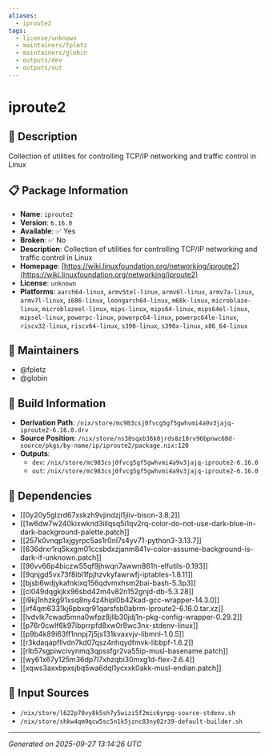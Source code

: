 ```yaml
---
aliases:
  - iproute2
tags:
  - license/unknown
  - maintainers/fpletz
  - maintainers/globin
  - outputs/dev
  - outputs/out
---
```


# iproute2

## 📝 Description

Collection of utilities for controlling TCP/IP networking and traffic control in Linux

## 📋 Package Information

- **Name**: `iproute2`
- **Version**: `6.16.0`
- **Available**: ✅ Yes
- **Broken**: ✅ No
- **Description**: Collection of utilities for controlling TCP/IP networking and traffic control in Linux
- **Homepage**: [https://wiki.linuxfoundation.org/networking/iproute2](https://wiki.linuxfoundation.org/networking/iproute2)
- **License**: `unknown`
- **Platforms**: `aarch64-linux`, `armv5tel-linux`, `armv6l-linux`, `armv7a-linux`, `armv7l-linux`, `i686-linux`, `loongarch64-linux`, `m68k-linux`, `microblaze-linux`, `microblazeel-linux`, `mips-linux`, `mips64-linux`, `mips64el-linux`, `mipsel-linux`, `powerpc-linux`, `powerpc64-linux`, `powerpc64le-linux`, `riscv32-linux`, `riscv64-linux`, `s390-linux`, `s390x-linux`, `x86_64-linux`
## 👥 Maintainers

- @fpletz
- @globin


## 🔧 Build Information

- **Derivation Path**: `/nix/store/mc983csj0fvcg5gf5gwhvmi4a9v3jajq-iproute2-6.16.0.drv`
- **Source Position**: `/nix/store/ns30sqxb36k8jrds8z18rv96bpnwc60d-source/pkgs/by-name/ip/iproute2/package.nix:120`
- **Outputs**:
  - `dev`:  `/nix/store/mc983csj0fvcg5gf5gwhvmi4a9v3jajq-iproute2-6.16.0`
  - `out`:  `/nix/store/mc983csj0fvcg5gf5gwhvmi4a9v3jajq-iproute2-6.16.0`

## 🔗 Dependencies

- [[0y20y5glzrd67xskzh9vjindzjl1jiiv-bison-3.8.2]]
- [[1w6dw7w240kixwknd3iilqsq5i1qv2rq-color-do-not-use-dark-blue-in-dark-background-palette.patch]]
- [[257k0vnqp1xjgyrpc5as1r0nl7s4yv71-python3-3.13.7]]
- [[636drxr1rq5kxgm01ccsbdxzjanm841v-color-assume-background-is-dark-if-unknown.patch]]
- [[96vv66p4biczw55qf9jhwqn7awwn861h-elfutils-0.193]]
- [[9qnjgd5vx73f8ibl1fpjhzvkyfawrwfj-iptables-1.8.11]]
- [[bjsb6wdjykafnkixq156qdvmxhsm2bai-bash-5.3p3]]
- [[cl049dqgkjkx96sbd42m4v82n152gnjd-db-5.3.28]]
- [[i9kj1nhzkg91xsq8ny4z4hipl0b42kad-gcc-wrapper-14.3.0]]
- [[irf4qm6331kj6pbxqr91qarsfsb0abrm-iproute2-6.16.0.tar.xz]]
- [[lvdvlk7cwad5mna0wfpz8jllb30jdj1n-pkg-config-wrapper-0.29.2]]
- [[p76r0cwlf6k97ibprrpfd8xw0r8wc3nx-stdenv-linux]]
- [[p9b4k89i63ff1nnpj7j5js131kvaxvjv-libmnl-1.0.5]]
- [[r3kdaqapfllvdn7kd07qsz4nhqydfmvk-libbpf-1.6.2]]
- [[rlb57sgpiwcivynmq3qpssfgr2va55ip-musl-basename.patch]]
- [[wy61x67y125m36dp7l7xhzqbi30mxg1d-flex-2.6.4]]
- [[xqws3axxbpxsjbq5wa6dql1ycxxk0akk-musl-endian.patch]]

## 📁 Input Sources

- `/nix/store/l622p70vy8k5sh7y5wizi5f2mic6ynpg-source-stdenv.sh`
- `/nix/store/shkw4qm9qcw5sc5n1k5jznc83ny02r39-default-builder.sh`

---
*Generated on 2025-09-27 13:14:26 UTC*
